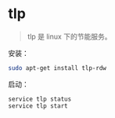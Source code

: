 # tlp

> tlp 是 linux 下的节能服务。

安装：

```sh
sudo apt-get install tlp-rdw
```


启动：

```
service tlp status
service tlp start
```

